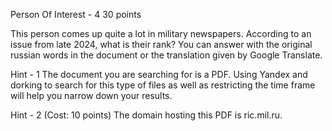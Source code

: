 Person Of Interest - 4
30 points

This person comes up quite a lot in military newspapers. According to an issue from late 2024, what is their rank? You can answer with the original russian words in the document or the translation given by Google Translate.

Hint - 1
The document you are searching for is a PDF. Using Yandex and dorking to search for this type of files as well as restricting the time frame will help you narrow down your results.

Hint - 2 (Cost: 10 points)
The domain hosting this PDF is ric.mil.ru.
